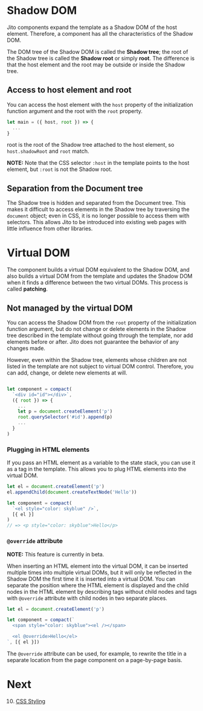 # Shadow DOM

Jito components expand the template as a Shadow DOM of the host element. Therefore, a component has all the characteristics of the Shadow DOM.

The DOM tree of the Shadow DOM is called the **Shadow tree**; the root of the Shadow tree is called the **Shadow root** or simply **root**. The difference is that the host element and the root may be outside or inside the Shadow tree.

## Access to host element and root

You can access the host element with the `host` property of the initialization function argument and the root with the `root` property.

```js
let main = ({ host, root }) => {
  ...
}
```

root is the root of the Shadow tree attached to the host element, so `host.shadowRoot` and `root` match.

**NOTE:** Note that the CSS selector `:host` in the template points to the host element, but `:root` is not the Shadow root.

## Separation from the Document tree

The Shadow tree is hidden and separated from the Document tree. This makes it difficult to access elements in the Shadow tree by traversing the `document` object; even in CSS, it is no longer possible to access them with selectors.
This allows Jito to be introduced into existing web pages with little influence from other libraries.

# Virtual DOM

The component builds a virtual DOM equivalent to the Shadow DOM, and also builds a virtual DOM from the template and updates the Shadow DOM when it finds a difference between the two virtual DOMs. This process is called **patching**.

## Not managed by the virtual DOM

You can access the Shadow DOM from the `root` property of the initialization function argument, but do not change or delete elements in the Shadow tree described in the template without going through the template, nor add elements before or after. Jito does not guarantee the behavior of any changes made.

However, even within the Shadow tree, elements whose children are not listed in the template are not subject to virtual DOM control. Therefore, you can add, change, or delete new elements at will.

```js

let component = compact(
  `<div id="id"></div>`,
  ({ root }) => {
    ...
    let p = document.createElement('p')
    root.querySelector('#id').append(p)
    ...
  }
)
```

### Plugging in HTML elements

If you pass an HTML element as a variable to the state stack, you can use it as a tag in the template. This allows you to plug HTML elements into the virtual DOM.

```js
let el = document.createElement('p')
el.appendChild(document.createTextNode('Hello'))

let component = compact(
  `<el style="color: skyblue" />`,
  [{ el }]
)
// => <p style="color: skyblue">Hello</p>
```

### `@override` attribute

**NOTE:** This feature is currently in beta.

When inserting an HTML element into the virtual DOM, it can be inserted multiple times into multiple virtual DOMs, but it will only be reflected in the Shadow DOM the first time it is inserted into a virtual DOM.
You can separate the position where the HTML element is displayed and the child nodes in the HTML element by describing tags without child nodes and tags with `@override` attribute with child nodes in two separate places.

```js
let el = document.createElement('p')

let component = compact(`
  <span style="color: skyblue"><el /></span>

  <el @override>Hello</el>
`, [{ el }])
```

The `@override` attribute can be used, for example, to rewrite the title in a separate location from the page component on a page-by-page basis.

# Next

10. [CSS Styling](./Styling.md)